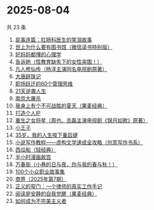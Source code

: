 # 2025-08-04

共 23 条

<!-- BEGIN WEREAD -->
<!-- 最后更新时间 2025-08-04 03:22:15 +0800 -->
1. [屁事连篇：肛肠科医生的笑泪故事](https://weread.qq.com/web/bookDetail/b5832020813ab9ef6g013388)
1. [世上为什么要有图书馆（微信读书特别版）](https://weread.qq.com/web/bookDetail/8df32450813aba2fcg014514)
1. [好妈妈都懂的心理学](https://weread.qq.com/web/bookDetail/c2a32230719523d9c2a1d91)
1. [告诉她（性教育缺失下的女性突围！）](https://weread.qq.com/web/bookDetail/06d32100813aba2bdg0169dd)
1. [凡人修仙传（杨洋主演同名电视剧原著）](https://weread.qq.com/web/bookDetail/f8932040571886f89dbe6b5)
1. [大唐辟珠记](https://weread.qq.com/web/bookDetail/1d3328e0813aba2a8g01648a)
1. [职场跃迁的60个管理思维](https://weread.qq.com/web/bookDetail/3b932670813aba305g014ddf)
1. [21天逆袭人生](https://weread.qq.com/web/bookDetail/1db32430813ab7700g019539)
1. [南京大屠杀](https://weread.qq.com/web/bookDetail/ed4325105af547ed45154e5)
1. [我身上有个不可战胜的夏天（果麦经典）](https://weread.qq.com/web/bookDetail/160321a0813aba1dfg0109cf)
1. [打造个人IP](https://weread.qq.com/web/bookDetail/59632900813ab8764g016e55)
1. [重生之女将星（周也、丞磊主演电视剧《锦月如歌》原著）](https://weread.qq.com/web/bookDetail/4a7325e0717e768a4a72aef)
1. [小王子](https://weread.qq.com/web/bookDetail/98632130813aba022g012207)
1. [35岁，我的人生按下重启键](https://weread.qq.com/web/bookDetail/b2c32650813aba29fg012786)
1. [小说写作教程——虚构文学速成全攻略（创意写作书系）](https://weread.qq.com/web/bookDetail/14f32900813ab7081g0170af)
1. [西瓜船（轻经典）](https://weread.qq.com/web/bookDetail/83432220813aba25eg014994)
1. [半小时漫画故宫](https://weread.qq.com/web/bookDetail/66e32950813ab82dag011457)
1. [万春街（小巷的日与夜，你与我的春与秋！）](https://weread.qq.com/web/bookDetail/22d322c0813aba25dg015534)
1. [100个小众职业故事集](https://weread.qq.com/web/bookDetail/6d832b40813ab9a86g01102d)
1. [商界（2025年第7期）](https://weread.qq.com/web/bookDetail/7c732ce0813aba2b7g016617)
1. [正义的窄门：一个律师的真实工作手记](https://weread.qq.com/web/bookDetail/01632930813aba212g016c9d)
1. [阅读是安静的自我觉醒（果麦经典）](https://weread.qq.com/web/bookDetail/86e32d10813ab9d9bg0148b5)
1. [如何成为不完美主义者](https://weread.qq.com/web/bookDetail/be732b507248f2b8be78bb7)
<!-- END WEREAD -->